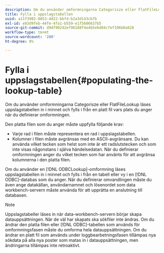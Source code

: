```yaml
---
description: Om du använder omformningarna Categorisze eller FlatFileLookup läses uppslagstabellen in i minnet och fylls i från en platt fil vars plats du anger när du definierar omformningen.
title: Fylla i uppslagstabellen
uuid: a11f3902-8853-4d22-bbfd-b2a3d143cb7b
exl-id: e83d9feb-44fe-4fa1-b559-e1f5606637b5
source-git-commit: d9df90242ef96188f4e4b5e6d04cfef196b0a628
workflow-type: tm+mt
source-wordcount: '280'
ht-degree: 0%

---
```


# Fylla i uppslagstabellen{#populating-the-lookup-table}

Om du använder omformningarna Categorisze eller FlatFileLookup läses uppslagstabellen in i minnet och fylls i från en platt fil vars plats du anger när du definierar omformningen.

Den platta filen som du anger måste uppfylla följande krav:

* Varje rad i filen måste representera en rad i uppslagstabellen.
* Kolumner i filen måste avgränsas med en ASCII-avgränsare. Du kan använda vilket tecken som helst som inte är ett radslutstecken och som inte visas någonstans i själva händelsedatan. När du definierar omformningen anger du vilket tecken som har använts för att avgränsa kolumnerna i den platta filen.

Om du använder en [!DNL ODBCLookup]-omformning läses uppslagstabellen in i minnet och fylls i från en tabell eller vy i en [!DNL ODBC]-databas som du anger. När du definierar omvandlingen måste du även ange datakällan, användarnamnet och lösenordet som data workbench-servern måste använda för att upprätta en anslutning till databasen.

>[!NOTE]
>
>Uppslagstabeller läses in när data-workbench-servern börjar skapa datauppsättningen. När de väl har skapats ska sökfiler inte ändras. Om du ändrar den platta filen eller [!DNL ODBC]-tabellen som används för omformningsfasen måste du omforma hela datauppsättningen. Om du ändrar en platt fil som används under loggbearbetningsfasen tillämpas nya sökdata på alla nya poster som matas in i datauppsättningen, men ändringarna tillämpas inte retroaktivt.
